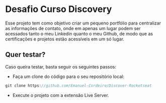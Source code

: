 # Desafio Curso Discovery

Esse projeto tem como objetivo criar um pequeno portfólio para centralizar as informações de contato, onde em apenas um lugar podem ser acessados tanto o meu Linkedin quanto o meu Github, de modo que as certificações e projetos estão acessíveis em um só lugar.

## Quer testar?

Caso queira testar, basta seguir os seguintes passos:

- Faça um clone do código para o seu repositório local:
  
```js
git clone https://github.com/Emanuel-Cordeiro/Discover-Rocketseat
```

- Execute o projeto com a extensão Live Server.
